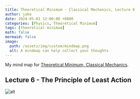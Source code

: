 ```yaml
---
title: Theoretical Minimum - Classical Mechanics, Lecture 6
author: jake
date: 2024-05-01 12:00:00 +0800
categories: [Physics, Theoretical Minimum]
tags: [theoretical minimum]
math: false
mermaid: false
image:
  path: /assets/img/custom/mindmap.png
  alt: A mindmap can help collect your thoughts
---
```

My mind map for [Theoretical Minimum, Classical Mechanics](https://theoreticalminimum.com/courses/classical-mechanics/2011/fall).

## Lecture 6 - The Principle of Least Action
![alt](assets/img/custom/B1L6.png)
